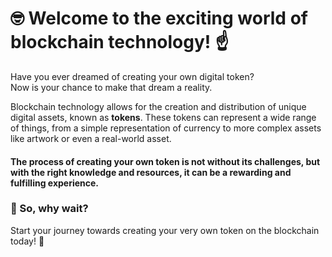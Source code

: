 
# 🤓 Welcome to the exciting world of blockchain technology! ☝️

Have you ever dreamed of creating your own digital token?  
Now is your chance to make that dream a reality.

Blockchain technology allows for the creation and distribution of unique digital assets, known as **tokens**. These tokens can represent a wide range of things, from a simple representation of currency to more complex assets like artwork or even a real-world asset.

#### The process of creating your own token is not without its challenges, but with the right knowledge and resources, it can be a rewarding and fulfilling experience.

### 🤨 So, why wait?

Start your journey towards creating your very own token on the blockchain today! 🤡
